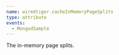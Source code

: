 ```yaml
---
name: wiredtiger.cacheInMemoryPageSplits
type: attribute
events:
  - MongodSample
---
```


The in-memory page splits.